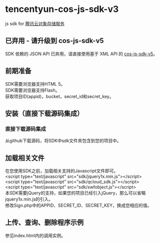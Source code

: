 # tencentyun-cos-js-sdk-v3
js sdk for [腾讯云对象存储服务](http://wiki.qcloud.com/wiki/COS%E4%BA%A7%E5%93%81%E4%BB%8B%E7%BB%8D)

## 已弃用 - 请升级到 cos-js-sdk-v5
SDK 依赖的 JSON API 已弃用，请直接使用基于 XML API 的 [cos-js-sdk-v5](https://github.com/tencentyun/cos-js-sdk-v5)。

## 前期准备
SDK需要浏览器支持HTML 5。<br>
SDK需要浏览器支持Flash。<br>
获取项目ID(appid)，bucket，secret_id和secret_key。

## 安装（直接下载源码集成）

### 直接下载源码集成
从github下载源码，将SDK中sdk文件夹包含到您的项目中。

## 加载相关文件
在您使用SDK之前，加载相关支持的Javascript文件即可。<br>
&lt;script type="text/javascript" src="sdk/jquery1x.min.js"&gt;&lt;/script&gt;<br>
&lt;script type="text/javascript" src="sdk/qcloud_sdk.js"&gt;&lt;/script&gt;<br>
&lt;script type="text/javascript" src="sdk/swfobject.js"&gt;&lt;/script&gt;<br>
本SDK需要jQuery的支持，如果您的项目已经引入jQuery，那么可以省略jquery1x.min.js的引入。<br>
修改Sign.php中的APPID、SECRET_ID、SECRET_KEY，换成您相应的值。

## 上传、查询、删除程序示例
参见index.html内的调用实例。
